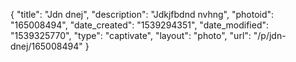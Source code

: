 {
    "title": "Jdn dnej",
    "description": "Jdkjfbdnd nvhng",
    "photoid": "165008494",
    "date_created": "1539294351",
    "date_modified": "1539325770",
    "type": "captivate",
    "layout": "photo",
    "url": "\/p\/jdn-dnej\/165008494"
}